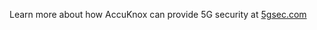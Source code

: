 Learn more about how AccuKnox can provide 5G security at [5gsec.com](https://www.5gsec.com/tech/tech-5g-kubearmor)